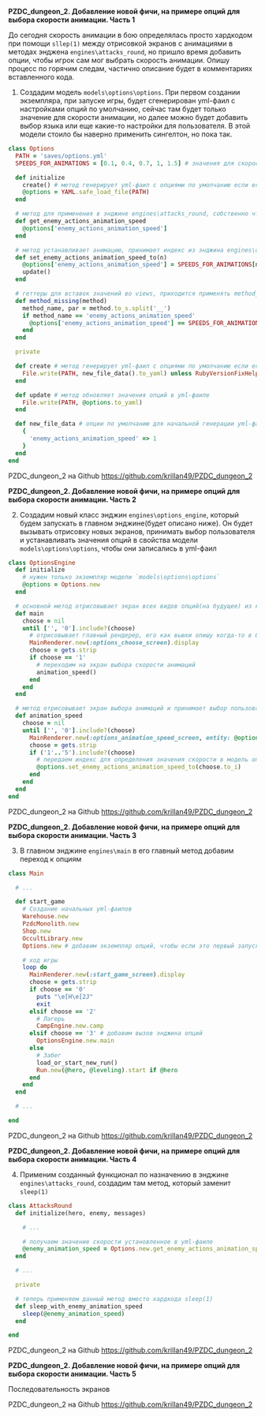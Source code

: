 **PZDC_dungeon_2. Добавление новой фичи, на примере опций для выбора скорости анимации. Часть 1**

До сегодня скорость анимации в бою определялась просто хардкодом при помощи `sllep(1)` между отрисовкой экранов с анимациями в методах энджена `engines\attacks_round`, но пришло время добавить опции, чтобы игрок сам мог выбрать скорость анимации. Опишу процесс по горячим следам, частично описание будет в комментариях вставленного кода.

1. Создадим модель `models\options\options`. При первом создании экземпляра, при запуске игры, будет сгенерирован yml-фаил с настройками опций по умолчанию, сейчас там будет только значение для скорости анимации, но далее можно будет добавить выбор языка или еще какие-то настройки для пользователя. В этой модели стоило бы наверно применить сингелтон, но пока так.

```ruby
class Options
  PATH = 'saves/options.yml'
  SPEEDS_FOR_ANIMATIONS = [0.1, 0.4, 0.7, 1, 1.5] # значения для скоростей анимаций

  def initialize
    create() # метод генерирует yml-фаил с опциями по умолчанию если его еще нет
    @options = YAML.safe_load_file(PATH)
  end

  # метод для применения в энджине engines\attacks_round, собственно чтобы установить там выбранную скорость анимации
  def get_enemy_actions_animation_speed
    @options['enemy_actions_animation_speed']
  end

  # метод устанавливает анимацию, принимает индекс из энджина engines\options_engine который будет описан ниже
  def set_enemy_actions_animation_speed_to(n)
    @options['enemy_actions_animation_speed'] = SPEEDS_FOR_ANIMATIONS[n-1]
    update()
  end

  # геттеры для вставок значений во views, приходится применять method_missing, опишу об этом подробнее в следующих постах с объяснением как работают вьюхи и рендереры
  def method_missing(method)
    method_name, par = method.to_s.split('__')
    if method_name == 'enemy_actions_animation_speed'
      @options['enemy_actions_animation_speed'] == SPEEDS_FOR_ANIMATIONS[par.to_i] ? '   (+)   ' : "[Enter #{par.to_i+1}]"
    end
  end

  private

  def create # метод генерирует yml-фаил с опциями по умолчанию если его еще нет
    File.write(PATH, new_file_data().to_yaml) unless RubyVersionFixHelper.file_exists?(PATH)
  end

  def update # метод обновляет значения опций в yml-фаиле
    File.write(PATH, @options.to_yaml)
  end

  def new_file_data # опции по умолчанию для начальной генерации yml-фаила
    {
      'enemy_actions_animation_speed' => 1
    }
  end
end
```

PZDC_dungeon_2 на Github https://github.com/krillan49/PZDC_dungeon_2


**PZDC_dungeon_2. Добавление новой фичи, на примере опций для выбора скорости анимации. Часть 2**

2. Создадим новый класс энджин `engines\options_engine`, который будем запускать в главном энджине(будет описано ниже). Он будет вызывать отрисовку новых экранов, принимать выбор пользователя и устанавливать значения опций в свойства модели `models\options\options`, чтобы они записались в yml-фаил

```ruby
class OptionsEngine
  def initialize
    # нужен только экземпляр модели `models\options\options`
    @options = Options.new
  end

  # основной метод отрисовывает экран всех видов опций(на будущее) из которого можно перейти на экран выбора скорости анимаций
  def main
    choose = nil
    until ['', '0'].include?(choose)
      # отрисовывает главный рендерер, его как вьюхи опишу когда-то в будущих постах
      MainRenderer.new(:options_choose_screen).display
      choose = gets.strip
      if choose == '1'
        # переходим на экран выбора скорости анимаций
        animation_speed()
      end
    end
  end

  # метод отрисовывает экран выбора анимаций и принимает выбор пользователя и передающий его в модель опций
  def animation_speed
    choose = nil
    until ['', '0'].include?(choose)
      MainRenderer.new(:options_animation_speed_screen, entity: @options).display
      choose = gets.strip
      if ('1'..'5').include?(choose)
        # передаем индекс для определения значения скорости в модель опций
        @options.set_enemy_actions_animation_speed_to(choose.to_i)
      end
    end
  end
end
```


PZDC_dungeon_2 на Github https://github.com/krillan49/PZDC_dungeon_2


**PZDC_dungeon_2. Добавление новой фичи, на примере опций для выбора скорости анимации. Часть 3**

3. В главном энджине `engines\main` в его главный метод добавим переход к опциям

```ruby
class Main

  # ...

  def start_game
    # Создание начальных yml-фаилов
    Warehouse.new
    PzdcMonolith.new
    Shop.new
    OccultLibrary.new
    Options.new # добавим экземпляр опций, чтобы если это первый запуск игры, создать yml-фаил с опциями по умолчанию

    # ход игры
    loop do
      MainRenderer.new(:start_game_screen).display
      choose = gets.strip
      if choose == '0'
        puts "\e[H\e[2J"
        exit
      elsif choose == '2'
        # Лагерь
        CampEngine.new.camp
      elsif choose == '3' # добавим вызов энджина опций
        OptionsEngine.new.main
      else
        # Забег
        load_or_start_new_run()
        Run.new(@hero, @leveling).start if @hero
      end
    end
  end

  # ...

end
```


PZDC_dungeon_2 на Github https://github.com/krillan49/PZDC_dungeon_2


**PZDC_dungeon_2. Добавление новой фичи, на примере опций для выбора скорости анимации. Часть 4**

4. Применим созданный функционал по назначению в энджине `engines\attacks_round`, создадим там метод, который заменит `sleep(1)`

```ruby
class AttacksRound
  def initialize(hero, enemy, messages)

    # ...

    # получаем значение скорости установленное в yml-фаиле
    @enemy_animation_speed = Options.new.get_enemy_actions_animation_speed
  end

  # ...

  private

  # теперь применяем данный метод вместо хардкода sleep(1)
  def sleep_with_enemy_animation_speed
    sleep(@enemy_animation_speed)
  end

end
```


PZDC_dungeon_2 на Github https://github.com/krillan49/PZDC_dungeon_2


**PZDC_dungeon_2. Добавление новой фичи, на примере опций для выбора скорости анимации. Часть 5**

Последовательность экранов


PZDC_dungeon_2 на Github https://github.com/krillan49/PZDC_dungeon_2
